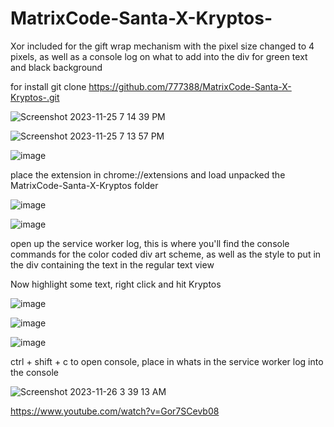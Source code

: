 # MatrixCode-Santa-X-Kryptos-
Xor included for the gift wrap mechanism with the pixel size changed to 4 pixels, as well as a console log on what to add into the div for green text and black background

for install git clone https://github.com/777388/MatrixCode-Santa-X-Kryptos-.git

![Screenshot 2023-11-25 7 14 39 PM](https://github.com/777388/MatrixCode-Santa-X-Kryptos-/assets/96343159/c037e2c6-5911-4981-b69b-d5e662263bfd)

![Screenshot 2023-11-25 7 13 57 PM](https://github.com/777388/MatrixCode-Santa-X-Kryptos-/assets/96343159/d0117f1d-f4ba-4085-859b-0d51dabdfc19)


![image](https://github.com/777388/MatrixCode-Santa-X-Kryptos-/assets/96343159/215030bb-fc0b-4831-9154-0c99c461fab2)

place the extension in chrome://extensions and load unpacked the MatrixCode-Santa-X-Kryptos folder

![image](https://github.com/777388/MatrixCode-Santa-X-Kryptos-/assets/96343159/ad0f4d55-6896-4ccd-8a01-9877e5bcf8e3)

![image](https://github.com/777388/MatrixCode-Santa-X-Kryptos-/assets/96343159/42b7a19a-7ac8-40dc-8575-1524d1733276)

open up the service worker log, this is where you'll find the console commands for the color coded div art scheme, as well as the style to put in the div containing the text in the regular text view

Now highlight some text, right click and hit Kryptos

![image](https://github.com/777388/MatrixCode-Santa-X-Kryptos-/assets/96343159/59929d75-8c37-4000-980f-c7b6b8755de7)


![image](https://github.com/777388/MatrixCode-Santa-X-Kryptos-/assets/96343159/c528f44f-148c-4a74-a54f-fca4348eb9cc)

![image](https://github.com/777388/MatrixCode-Santa-X-Kryptos-/assets/96343159/0b542ac1-10da-4288-8e72-afe848198387)

ctrl + shift + c to open console, place in whats in the service worker log into the console

![Screenshot 2023-11-26 3 39 13 AM](https://github.com/777388/MatrixCode-Santa-X-Kryptos-/assets/96343159/16b3ff21-d021-4679-985e-a4eb3978af0c)



https://www.youtube.com/watch?v=Gor7SCevb08

